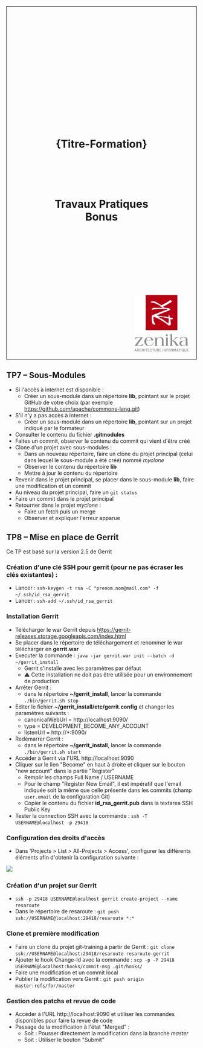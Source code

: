  <div style="height:24.7cm; position: relative; border: 1px solid black;">
    <h1 style="position:absolute; top: 33%; width:100%; text-align: center;">{Titre-Formation}</h1>
    <h1 style="position:absolute; top: 50%; width:100%; text-align: center;">Travaux Pratiques<br />Bonus</h1>
    <img src="../ressources/logo-zenika-small.png" style="position: absolute; bottom: 20px; right: 20px; height: 150px;">
</div>
<div class="pb"></div>

## TP7 – Sous-Modules

- Si l'accès à internet est disponible :
  - Créer un sous-module dans un répertoire **lib**, pointant sur le projet GitHub de votre choix (par exemple https://github.com/apache/commons-lang.git)
- S'il n'y a pas accès à internet :
  - Créer un sous-module dans un répertoire **lib**, pointant sur un projet indiqué par le formateur
- Consulter le contenu du fichier **.gitmodules**
- Faites un commit, observer le contenu du commit qui vient d'être créé
- Clone d'un projet avec sous-modules :
  - Dans un nouveau répertoire, faire un clone du projet principal (celui dans lequel le sous-module a été créé) nommé *myclone*
  - Observer le contenu du répertoire **lib**
  - Mettre à jour le contenu du répertoire
- Revenir dans le projet principal, se placer dans le sous-module **lib**, faire une modification et un commit
- Au niveau du projet principal, faire un `git status`
- Faire un commit dans le projet principal
- Retourner dans le projet *myclone* :
  - Faire un fetch puis un merge
  - Observer et expliquer l'erreur apparue


<div class="pb"></div>


## TP8 – Mise en place de Gerrit

Ce TP est basé sur la version 2.5 de Gerrit

### Création d'une clé SSH pour gerrit (pour ne pas écraser les clés existantes) :

- Lancer : `ssh-keygen -t rsa -C "prenom.nom@mail.com" -f ~/.ssh/id_rsa_gerrit`
- Lancer : `ssh-add ~/.ssh/id_rsa_gerrit`

### Installation Gerrit

- Télécharger le war Gerrit depuis https://gerrit-releases.storage.googleapis.com/index.html
- Se placer dans le répertoire de téléchargement et renommer le war télécharger en **gerrit.war**
- Executer la commande : `java -jar gerrit.war init --batch -d ~/gerrit_install`
  - Gerrit s'installe avec les paramètres par défaut
  - ⚠ Cette installation ne doit pas être utilisée pour un environnement de production
- Arrêter Gerrit :
  - dans le répertoire **~/gerrit_install**, lancer la commande `./bin/gerrit.sh stop`
- Editer le fichier **~/gerrit_install/etc/gerrit.config** et changer les paramètres suivants :
  - canonicalWebUrl = http://localhost:9090/
  - type = DEVELOPMENT_BECOME_ANY_ACCOUNT
  - listenUrl = http://*:9090/
- Redémarrer Gerrit :
  - dans le répertoire **~/gerrit_install**, lancer la commande `./bin/gerrit.sh start`
- Accéder à Gerrit via l'URL http://localhost:9090
- Cliquer sur le lien "Become" en haut à droite et cliquer sur le bouton "new account" dans la partie "Register"
  - Remplir les champs Full Name / USERNAME
  - Pour le champ "Register New Email", il est impératif que l'email indiquée soit la même que celle présente dans les commits (champ `user.email` de la configuration Git)
  - Copier le contenu du fichier **id_rsa_gerrit.pub** dans la textarea SSH Public Key
- Tester la connection SSH avec la commande : `ssh -T USERNAME@localhost -p 29418`

### Configuration des droits d'accès

- Dans 'Projects > List > All-Projects > Access', configurer les différents éléments afin d'obtenir la configuration suivante :

![](bonus/ressources/images/gerrit_acl.png)

### Création d'un projet sur Gerrit

- `ssh -p 29418 USERNAME@localhost gerrit create-project --name resaroute`
- Dans le répertoire de resaroute : `git push ssh://USERNAME@localhost:29418/resaroute *:*`

### Clone et première modification

- Faire un clone du projet git-training à partir de Gerrit : `git clone ssh://USERNAME@localhost:29418/resaroute resaroute-gerrit`
- Ajouter le hook Change-Id avec la commande : `scp -p -P 29418 USERNAME@localhost:hooks/commit-msg .git/hooks/`
- Faire une modification et un commit local
- Publier la modification vers Gerrit : `git push origin master:refs/for/master`

### Gestion des patchs et revue de code

- Accéder à l'URL http://localhost:9090 et utiliser les commandes disponibles pour faire la revue de code
- Passage de la modification à l'état "Merged" :
  - Soit : Pousser directement la modification dans la branche *master*
  - Soit : Utiliser le bouton "Submit"
